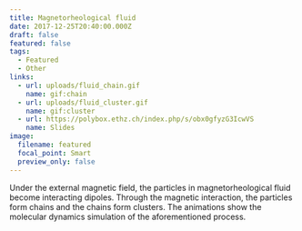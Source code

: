 ```yaml
---
title: Magnetorheological fluid
date: 2017-12-25T20:40:00.000Z
draft: false
featured: false
tags:
  - Featured
  - Other
links:
  - url: uploads/fluid_chain.gif
    name: gif:chain
  - url: uploads/fluid_cluster.gif
    name: gif:cluster
  - url: https://polybox.ethz.ch/index.php/s/obx0gfyzG3IcwVS
    name: Slides
image:
  filename: featured
  focal_point: Smart
  preview_only: false
---
```

Under the external magnetic field, the particles in magnetorheological fluid become interacting dipoles. Through the magnetic interaction, the particles form chains and the chains form clusters. The animations show the molecular dynamics simulation of the aforementioned process.
